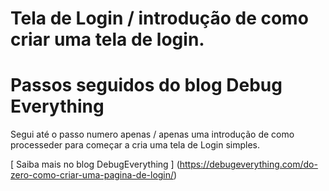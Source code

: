 # Tela de Login / introdução de como criar uma tela de login.
# Passos seguidos do blog Debug Everything


  Segui até o passo numero apenas / apenas uma introdução de como processeder
         para começar a cria uma tela de Login simples. 
         
[ Saiba mais no blog DebugEverything ] (https://debugeverything.com/do-zero-como-criar-uma-pagina-de-login/)

